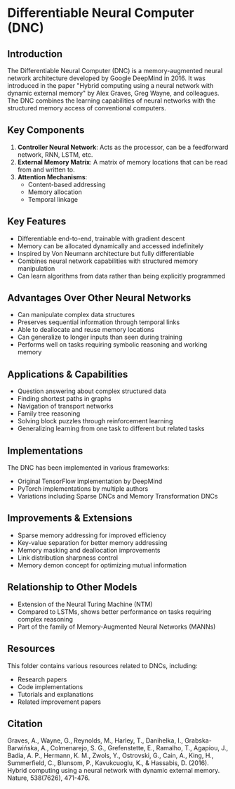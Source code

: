 # Differentiable Neural Computer (DNC)

## Introduction
The Differentiable Neural Computer (DNC) is a memory-augmented neural network architecture developed by Google DeepMind in 2016. It was introduced in the paper "Hybrid computing using a neural network with dynamic external memory" by Alex Graves, Greg Wayne, and colleagues. The DNC combines the learning capabilities of neural networks with the structured memory access of conventional computers.

## Key Components

1. **Controller Neural Network**: Acts as the processor, can be a feedforward network, RNN, LSTM, etc.
2. **External Memory Matrix**: A matrix of memory locations that can be read from and written to.
3. **Attention Mechanisms**: 
   - Content-based addressing
   - Memory allocation
   - Temporal linkage

## Key Features

- Differentiable end-to-end, trainable with gradient descent
- Memory can be allocated dynamically and accessed indefinitely
- Inspired by Von Neumann architecture but fully differentiable
- Combines neural network capabilities with structured memory manipulation
- Can learn algorithms from data rather than being explicitly programmed

## Advantages Over Other Neural Networks

- Can manipulate complex data structures
- Preserves sequential information through temporal links
- Able to deallocate and reuse memory locations
- Can generalize to longer inputs than seen during training
- Performs well on tasks requiring symbolic reasoning and working memory

## Applications & Capabilities

- Question answering about complex structured data
- Finding shortest paths in graphs
- Navigation of transport networks
- Family tree reasoning
- Solving block puzzles through reinforcement learning
- Generalizing learning from one task to different but related tasks

## Implementations

The DNC has been implemented in various frameworks:
- Original TensorFlow implementation by DeepMind
- PyTorch implementations by multiple authors
- Variations including Sparse DNCs and Memory Transformation DNCs

## Improvements & Extensions

- Sparse memory addressing for improved efficiency
- Key-value separation for better memory addressing
- Memory masking and deallocation improvements
- Link distribution sharpness control
- Memory demon concept for optimizing mutual information

## Relationship to Other Models

- Extension of the Neural Turing Machine (NTM)
- Compared to LSTMs, shows better performance on tasks requiring complex reasoning
- Part of the family of Memory-Augmented Neural Networks (MANNs)

## Resources

This folder contains various resources related to DNCs, including:
- Research papers
- Code implementations
- Tutorials and explanations
- Related improvement papers

## Citation

Graves, A., Wayne, G., Reynolds, M., Harley, T., Danihelka, I., Grabska-Barwińska, A., Colmenarejo, S. G., Grefenstette, E., Ramalho, T., Agapiou, J., Badia, A. P., Hermann, K. M., Zwols, Y., Ostrovski, G., Cain, A., King, H., Summerfield, C., Blunsom, P., Kavukcuoglu, K., & Hassabis, D. (2016). Hybrid computing using a neural network with dynamic external memory. Nature, 538(7626), 471-476.

